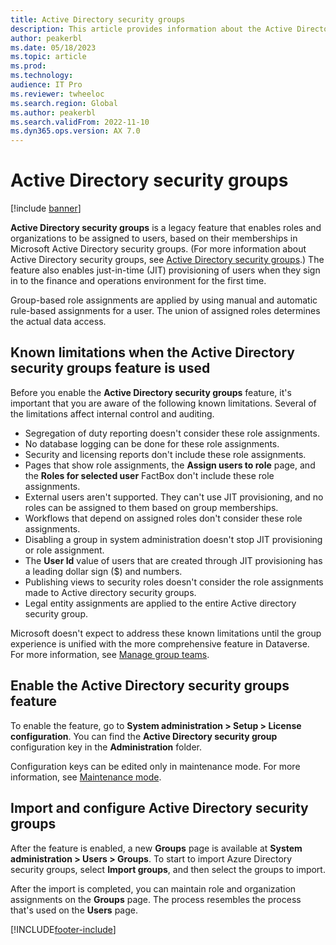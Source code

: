 ```yaml
---
title: Active Directory security groups
description: This article provides information about the Active Directory security groups feature.
author: peakerbl
ms.date: 05/18/2023
ms.topic: article
ms.prod: 
ms.technology: 
audience: IT Pro
ms.reviewer: twheeloc
ms.search.region: Global
ms.author: peakerbl
ms.search.validFrom: 2022-11-10
ms.dyn365.ops.version: AX 7.0
---
```


# Active Directory security groups

[!include [banner](../includes/banner.md)]

**Active Directory security groups** is a legacy feature that enables roles and organizations to be assigned to users, based on their memberships in Microsoft Active Directory security groups. (For more information about Active Directory security groups, see [Active Directory security groups](/windows-server/identity/ad-ds/manage/understand-security-groups).) The feature also enables just-in-time (JIT) provisioning of users when they sign in to the finance and operations environment for the first time.

Group-based role assignments are applied by using manual and automatic rule-based assignments for a user. The union of assigned roles determines the actual data access.

## Known limitations when the Active Directory security groups feature is used

Before you enable the **Active Directory security groups** feature, it's important that you are aware of the following known limitations. Several of the limitations affect internal control and auditing.

- Segregation of duty reporting doesn't consider these role assignments.
- No database logging can be done for these role assignments.
- Security and licensing reports don't include these role assignments.
- Pages that show role assignments, the **Assign users to role** page, and the **Roles for selected user** FactBox don't include these role assignments.
- External users aren't supported. They can't use JIT provisioning, and no roles can be assigned to them based on group memberships.
- Workflows that depend on assigned roles don't consider these role assignments.
- Disabling a group in system administration doesn't stop JIT provisioning or role assignment.
- The **User Id** value of users that are created through JIT provisioning has a leading dollar sign ($) and numbers.
- Publishing views to security roles doesn't consider the role assignments made to Active directory security groups. 
- Legal entity assignments are applied to the entire Active directory security group. 

Microsoft doesn't expect to address these known limitations until the group experience is unified with the more comprehensive feature in Dataverse. For more information, see [Manage group teams](/power-platform/admin/manage-group-teams).

## Enable the Active Directory security groups feature

To enable the feature, go to **System administration \> Setup \> License configuration**. You can find the **Active Directory security group** configuration key in the **Administration** folder.

Configuration keys can be edited only in maintenance mode. For more information, see [Maintenance mode](../sysadmin/maintenance-mode.md).

## Import and configure Active Directory security groups

After the feature is enabled, a new **Groups** page is available at **System administration \> Users \> Groups**. To start to import Azure Directory security groups, select **Import groups**, and then select the groups to import.

After the import is completed, you can maintain role and organization assignments on the **Groups** page. The process resembles the process that's used on the **Users** page.

[!INCLUDE[footer-include](../../../includes/footer-banner.md)]
